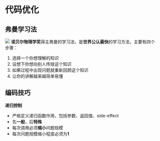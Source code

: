 <h1>代码优化</h1>

## 弗曼学习法

![](https://i.postimg.cc/T1F4wwcz/a2acc64db9478f9ee3a3fb98ac1163c28441ef9c.png)
<b>诺贝尔物理学奖</b>得主弗曼的学习法，是<b>世界公认最快</b>的学习方法，主要有四个步骤：

1. 选择一个你想理解的知识
2. 设想下你想向别人传授这个知识
3. 如果过程中出现问题就重新回顾这个知识
4. 让你的讲解越来越简单易懂





## 编码技巧

<b>递归控制</b>

* 严格定义递归函数作用，包括参数、返回值、side-effect
* 先<b>一般</b>，后<b>特殊</b>
* 每次调用必须<b>缩小</b>问题规模
* 每次问题规模缩小程度必须为<b>1</b>